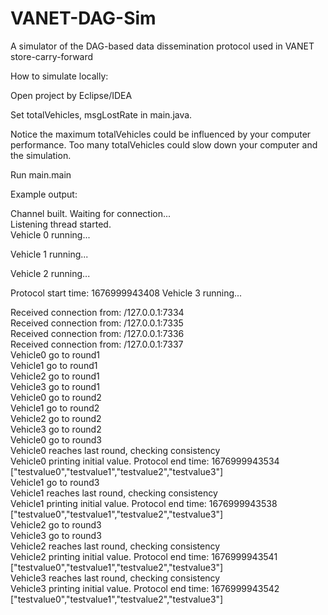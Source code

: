 # VANET-DAG-Sim
A simulator of the DAG-based data dissemination protocol used in VANET store-carry-forward

How to simulate locally:

Open project by Eclipse/IDEA

Set totalVehicles, msgLostRate in main.java.

Notice the maximum totalVehicles could be influenced by your computer performance. Too many totalVehicles could slow down your computer and the simulation.

Run main.main

Example output:

Channel built. Waiting for connection...  
Listening thread started.  
Vehicle 0 running...

Vehicle 1 running...

Vehicle 2 running...

Protocol start time: 1676999943408
Vehicle 3 running...

Received connection from: /127.0.0.1:7334  
Received connection from: /127.0.0.1:7335  
Received connection from: /127.0.0.1:7336  
Received connection from: /127.0.0.1:7337  
Vehicle0 go to round1  
Vehicle1 go to round1  
Vehicle2 go to round1  
Vehicle3 go to round1  
Vehicle0 go to round2  
Vehicle1 go to round2  
Vehicle2 go to round2  
Vehicle3 go to round2  
Vehicle0 go to round3  
Vehicle0 reaches last round, checking consistency  
Vehicle0 printing initial value. Protocol end time: 1676999943534  
["testvalue0","testvalue1","testvalue2","testvalue3"]  
Vehicle1 go to round3  
Vehicle1 reaches last round, checking consistency  
Vehicle1 printing initial value. Protocol end time: 1676999943538  
["testvalue0","testvalue1","testvalue2","testvalue3"]  
Vehicle2 go to round3  
Vehicle3 go to round3  
Vehicle2 reaches last round, checking consistency  
Vehicle2 printing initial value. Protocol end time: 1676999943541  
["testvalue0","testvalue1","testvalue2","testvalue3"]  
Vehicle3 reaches last round, checking consistency  
Vehicle3 printing initial value. Protocol end time: 1676999943542  
["testvalue0","testvalue1","testvalue2","testvalue3"]  

